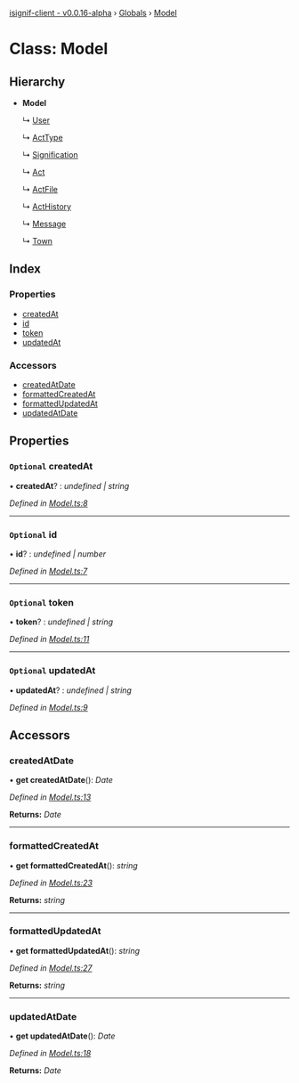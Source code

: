 [isignif-client - v0.0.16-alpha](../README.md) › [Globals](../globals.md) › [Model](model.md)

# Class: Model

## Hierarchy

* **Model**

  ↳ [User](user.md)

  ↳ [ActType](acttype.md)

  ↳ [Signification](signification.md)

  ↳ [Act](act.md)

  ↳ [ActFile](actfile.md)

  ↳ [ActHistory](acthistory.md)

  ↳ [Message](message.md)

  ↳ [Town](town.md)

## Index

### Properties

* [createdAt](model.md#optional-createdat)
* [id](model.md#optional-id)
* [token](model.md#optional-token)
* [updatedAt](model.md#optional-updatedat)

### Accessors

* [createdAtDate](model.md#createdatdate)
* [formattedCreatedAt](model.md#formattedcreatedat)
* [formattedUpdatedAt](model.md#formattedupdatedat)
* [updatedAtDate](model.md#updatedatdate)

## Properties

### `Optional` createdAt

• **createdAt**? : *undefined | string*

*Defined in [Model.ts:8](https://github.com/isignif/isignif-client/blob/4facfc5/src/Model.ts#L8)*

___

### `Optional` id

• **id**? : *undefined | number*

*Defined in [Model.ts:7](https://github.com/isignif/isignif-client/blob/4facfc5/src/Model.ts#L7)*

___

### `Optional` token

• **token**? : *undefined | string*

*Defined in [Model.ts:11](https://github.com/isignif/isignif-client/blob/4facfc5/src/Model.ts#L11)*

___

### `Optional` updatedAt

• **updatedAt**? : *undefined | string*

*Defined in [Model.ts:9](https://github.com/isignif/isignif-client/blob/4facfc5/src/Model.ts#L9)*

## Accessors

###  createdAtDate

• **get createdAtDate**(): *Date*

*Defined in [Model.ts:13](https://github.com/isignif/isignif-client/blob/4facfc5/src/Model.ts#L13)*

**Returns:** *Date*

___

###  formattedCreatedAt

• **get formattedCreatedAt**(): *string*

*Defined in [Model.ts:23](https://github.com/isignif/isignif-client/blob/4facfc5/src/Model.ts#L23)*

**Returns:** *string*

___

###  formattedUpdatedAt

• **get formattedUpdatedAt**(): *string*

*Defined in [Model.ts:27](https://github.com/isignif/isignif-client/blob/4facfc5/src/Model.ts#L27)*

**Returns:** *string*

___

###  updatedAtDate

• **get updatedAtDate**(): *Date*

*Defined in [Model.ts:18](https://github.com/isignif/isignif-client/blob/4facfc5/src/Model.ts#L18)*

**Returns:** *Date*
